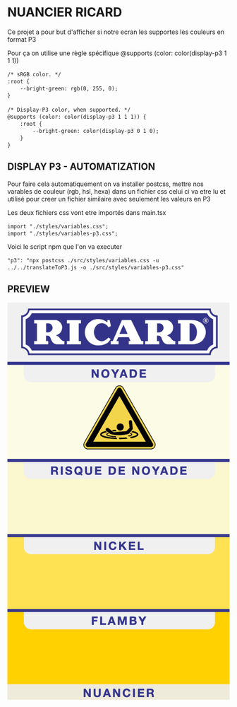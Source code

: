 # NUANCIER RICARD

Ce projet a pour but d'afficher si notre ecran les supportes les couleurs en format P3

Pour ça on utilise une règle spécifique @supports (color: color(display-p3 1 1 1))

```
/* sRGB color. */
:root {
    --bright-green: rgb(0, 255, 0);
}

/* Display-P3 color, when supported. */
@supports (color: color(display-p3 1 1 1)) {
    :root {
        --bright-green: color(display-p3 0 1 0);
    }
}
```

## DISPLAY P3 - AUTOMATIZATION

Pour faire cela automatiquement on va installer postcss, mettre nos varables de couleur (rgb, hsl, hexa) dans un fichier css
celui ci va etre lu et utilisé pour creer un fichier similaire avec seulement les valeurs en P3

Les deux fichiers css vont etre importés dans main.tsx

```
import "./styles/variables.css";
import "./styles/variables-p3.css";
```

Voici le script npm que l'on va executer

```
"p3": "npx postcss ./src/styles/variables.css -u ../../translateToP3.js -o ./src/styles/variables-p3.css"
```

## PREVIEW

![Exemple d'image](src/assets/preview.png)

